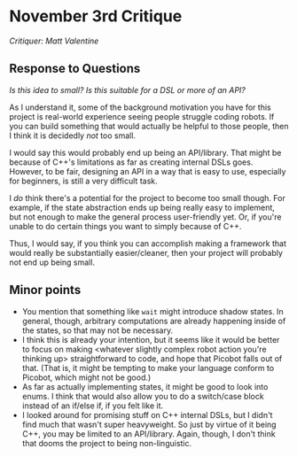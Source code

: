 # November 3rd Critique

_Critiquer: Matt Valentine_

## Response to Questions

_Is this idea to small? Is this suitable for a DSL or more of an API?_

As I understand it, some of the background motivation you have for this project
is real-world experience seeing people struggle coding robots.
If you can build something that would actually be helpful to those people,
then I think it is decidedly _not_ too small.

I would say this would probably end up being an API/library.
That might be because of C++'s limitations as far as creating
internal DSLs goes. However, to be fair, designing an API
in a way that is easy to use, especially for beginners,
is still a very difficult task.

I _do_ think there's a potential for the project to become too small though.
For example, if the state abstraction ends up being really easy to
implement, but not enough to make the general process user-friendly yet.
Or, if you're unable to do certain things you want to simply because of C++.

Thus, I would say, if you think you can accomplish making
a framework that would really be substantially easier/cleaner,
then your project will probably not end up being small.

## Minor points

- You mention that something like `wait` might introduce shadow states.
In general, though, arbitrary computations are already happening inside
of the states, so that may not be necessary.
- I think this is already your intention, but it seems like it would
be better to focus on making <whatever slightly complex robot action
you're thinking up> straightforward to code, and hope that Picobot
falls out of that. (That is, it might be tempting to make your
language conform to Picobot, which might not be good.)
- As far as actually implementing states, it might be good to
look into enums. I think that would also allow you to do
a switch/case block instead of an if/else if, if you felt like it.
- I looked around for promising stuff on C++ internal DSLs,
but I didn't find much that wasn't super heavyweight. So just by virtue
of it being C++, you may be limited to an API/library.
Again, though, I don't think that dooms the project to being
non-linguistic.


